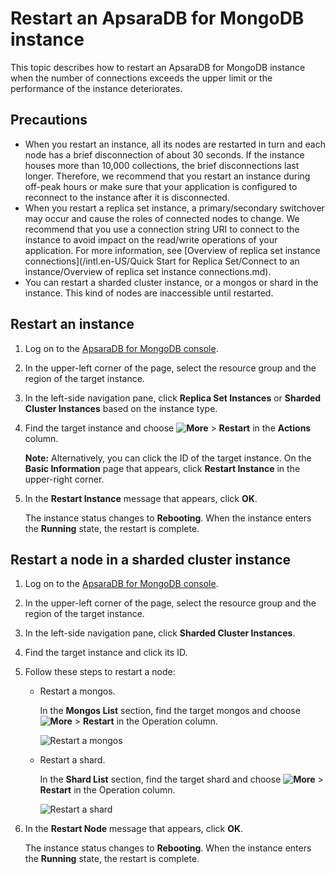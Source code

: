 # Restart an ApsaraDB for MongoDB instance

This topic describes how to restart an ApsaraDB for MongoDB instance when the number of connections exceeds the upper limit or the performance of the instance deteriorates.

## Precautions

-   When you restart an instance, all its nodes are restarted in turn and each node has a brief disconnection of about 30 seconds. If the instance houses more than 10,000 collections, the brief disconnections last longer. Therefore, we recommend that you restart an instance during off-peak hours or make sure that your application is configured to reconnect to the instance after it is disconnected.
-   When you restart a replica set instance, a primary/secondary switchover may occur and cause the roles of connected nodes to change. We recommend that you use a connection string URI to connect to the instance to avoid impact on the read/write operations of your application. For more information, see [Overview of replica set instance connections](/intl.en-US/Quick Start for Replica Set/Connect to an instance/Overview of replica set instance connections.md).
-   You can restart a sharded cluster instance, or a mongos or shard in the instance. This kind of nodes are inaccessible until restarted.

## Restart an instance

1.  Log on to the [ApsaraDB for MongoDB console](https://mongodb.console.aliyun.com/).

2.  In the upper-left corner of the page, select the resource group and the region of the target instance.

3.  In the left-side navigation pane, click **Replica Set Instances** or **Sharded Cluster Instances** based on the instance type.

4.  Find the target instance and choose **![More](https://static-aliyun-doc.oss-cn-hangzhou.aliyuncs.com/assets/img/en-US/9545298951/p13851.png)** \> **Restart** in the **Actions** column.

    **Note:** Alternatively, you can click the ID of the target instance. On the **Basic Information** page that appears, click **Restart Instance** in the upper-right corner.

5.  In the **Restart Instance** message that appears, click **OK**.

    The instance status changes to **Rebooting**. When the instance enters the **Running** state, the restart is complete.


## Restart a node in a sharded cluster instance

1.  Log on to the [ApsaraDB for MongoDB console](https://mongodb.console.aliyun.com/).

2.  In the upper-left corner of the page, select the resource group and the region of the target instance.

3.  In the left-side navigation pane, click **Sharded Cluster Instances**.

4.  Find the target instance and click its ID.

5.  Follow these steps to restart a node:

    -   Restart a mongos.

        In the **Mongos List** section, find the target mongos and choose **![More](https://static-aliyun-doc.oss-cn-hangzhou.aliyuncs.com/assets/img/en-US/9545298951/p13851.png)** \> **Restart** in the Operation column.

        ![Restart a mongos](https://static-aliyun-doc.oss-cn-hangzhou.aliyuncs.com/assets/img/en-US/0935298951/p11719.png)

    -   Restart a shard.

        In the **Shard List** section, find the target shard and choose **![More](https://static-aliyun-doc.oss-cn-hangzhou.aliyuncs.com/assets/img/en-US/9545298951/p13851.png)** \> **Restart** in the Operation column.

        ![Restart a shard](https://static-aliyun-doc.oss-cn-hangzhou.aliyuncs.com/assets/img/en-US/0935298951/p37111.png)

6.  In the **Restart Node** message that appears, click **OK**.

    The instance status changes to **Rebooting**. When the instance enters the **Running** state, the restart is complete.


